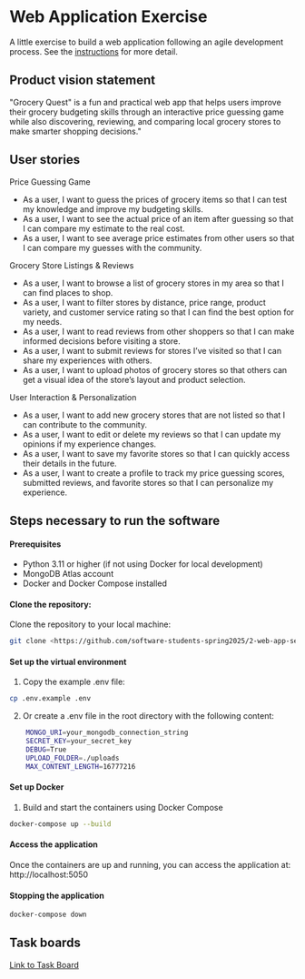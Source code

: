 # Web Application Exercise

A little exercise to build a web application following an agile development process. See the [instructions](instructions.md) for more detail.

## Product vision statement

"Grocery Quest" is a fun and practical web app that helps users improve their grocery budgeting skills through an interactive price guessing game while also discovering, reviewing, and comparing local grocery stores to make smarter shopping decisions."

## User stories

Price Guessing Game
- As a user, I want to guess the prices of grocery items so that I can test my knowledge and improve my budgeting skills.
- As a user, I want to see the actual price of an item after guessing so that I can compare my estimate to the real cost.
- As a user, I want to see average price estimates from other users so that I can compare my guesses with the community.

Grocery Store Listings & Reviews
- As a user, I want to browse a list of grocery stores in my area so that I can find places to shop.
- As a user, I want to filter stores by distance, price range, product variety, and customer service rating so that I can find the best option for my needs.
- As a user, I want to read reviews from other shoppers so that I can make informed decisions before visiting a store.
- As a user, I want to submit reviews for stores I’ve visited so that I can share my experiences with others.
- As a user, I want to upload photos of grocery stores so that others can get a visual idea of the store’s layout and product selection.

User Interaction & Personalization
- As a user, I want to add new grocery stores that are not listed so that I can contribute to the community.
- As a user, I want to edit or delete my reviews so that I can update my opinions if my experience changes.
- As a user, I want to save my favorite stores so that I can quickly access their details in the future.
- As a user, I want to create a profile to track my price guessing scores, submitted reviews, and favorite stores so that I can personalize my experience.

## Steps necessary to run the software

#### Prerequisites

- Python 3.11 or higher (if not using Docker for local development)
- MongoDB Atlas account
- Docker and Docker Compose installed

#### Clone the repository:

Clone the repository to your local machine:
```bash
git clone <https://github.com/software-students-spring2025/2-web-app-segfaultsquad.git>
```


#### Set up the virtual environment

1. Copy the example .env file:
```bash
cp .env.example .env
```

2. Or create a .env file in the root directory with the following content:
```bash
    MONGO_URI=your_mongodb_connection_string
    SECRET_KEY=your_secret_key
    DEBUG=True
    UPLOAD_FOLDER=./uploads
    MAX_CONTENT_LENGTH=16777216
```

#### Set up Docker
1. Build and start the containers using Docker Compose
```bash
docker-compose up --build
```
#### Access the application
Once the containers are up and running, you can access the application at: http://localhost:5050

#### Stopping the application
```bash
docker-compose down
```



## Task boards

[Link to Task Board](https://github.com/orgs/software-students-spring2025/projects/80/views/2)
